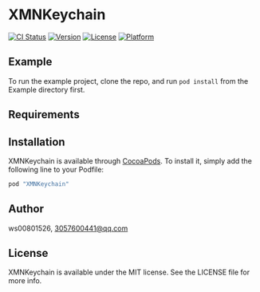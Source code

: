 # XMNKeychain

[![CI Status](http://img.shields.io/travis/ws00801526/XMNKeychain.svg?style=flat)](https://travis-ci.org/ws00801526/XMNKeychain)
[![Version](https://img.shields.io/cocoapods/v/XMNKeychain.svg?style=flat)](http://cocoapods.org/pods/XMNKeychain)
[![License](https://img.shields.io/cocoapods/l/XMNKeychain.svg?style=flat)](http://cocoapods.org/pods/XMNKeychain)
[![Platform](https://img.shields.io/cocoapods/p/XMNKeychain.svg?style=flat)](http://cocoapods.org/pods/XMNKeychain)

## Example

To run the example project, clone the repo, and run `pod install` from the Example directory first.

## Requirements

## Installation

XMNKeychain is available through [CocoaPods](http://cocoapods.org). To install
it, simply add the following line to your Podfile:

```ruby
pod "XMNKeychain"
```

## Author

ws00801526, 3057600441@qq.com

## License

XMNKeychain is available under the MIT license. See the LICENSE file for more info.
